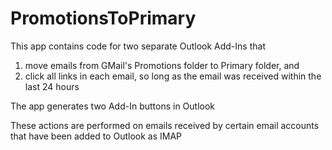 # PromotionsToPrimary
This app contains code for two separate Outlook Add-Ins that

1) move emails from GMail's Promotions folder to Primary folder, and
2) click all links in each email, so long as the email was received within the last 24 hours

The app generates two Add-In buttons in Outlook

These actions are performed on emails received by certain email accounts that have been added to Outlook as IMAP

